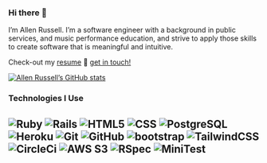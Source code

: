 ### Hi there :wave:
I’m Allen Russell. I’m a software engineer with a background in public services, and music performance education, and strive to apply those skills to create software that is meaningful and intuitive.

Check-out my [resume](https://github.com/garussell/garussell/files/13289647/AR.Resume.pdf)
📱 [get in touch!](https://www.linkedin.com/in/garyallenrusselljr/)


[![Allen Russell’s GitHub stats](https://github-readme-stats.vercel.app/api?username=garussell)](https://github.com/garussell/github-readme-stats)
 ### Technologies I Use
![Ruby](https://img.shields.io/badge/-Ruby-000?&logo=Ruby&logoColor=F90)
![Rails](https://img.shields.io/badge/-Rails-000?&logo=ruby-on-rails&logoColor=F90)
![HTML5](https://img.shields.io/badge/-HTML5-000?&logo=HTML5)
![CSS](https://img.shields.io/badge/-CSS-000?&logo=css3)
![PostgreSQL](https://img.shields.io/badge/-PostgreSQL-000?&logo=postgresql)
![Heroku](https://img.shields.io/badge/-Heroku-000?&logo=heroku)
![Git](https://img.shields.io/badge/-Git-000?&logo=git)
![GitHub](https://img.shields.io/badge/-GitHub-000?&logo=github)
![bootstrap](https://img.shields.io/badge/-Bootstrap-000?&logo=bootstrap)
![TailwindCSS](https://img.shields.io/badge/-TailwindCSS-000?&logo=tailwindcss)
![CircleCi](https://img.shields.io/badge/-CircleCI-000?&logo=circleci)
![AWS S3](https://img.shields.io/badge/-AWSS3-000?&logo=awss3)
![RSpec](https://img.shields.io/badge/-RSpec-000?&logo=rspec)
![MiniTest](https://img.shields.io/badge/-Minitest-000?&logo=minitest)
---







